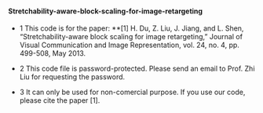 #### Stretchability-aware-block-scaling-for-image-retargeting
* 1  This code is for the paper: **[1] H. Du, Z. Liu, J. Jiang, and L. Shen, “Stretchability-aware block scaling for image retargeting,” Journal of Visual Communication and Image Representation, vol. 24, no. 4, pp. 499-508, May 2013. 

* 2  This code file is password-protected. Please send an email to Prof. Zhi Liu for requesting the password.

* 3  It can only be used for non-comercial purpose. If you use our code, please cite the paper [1].

